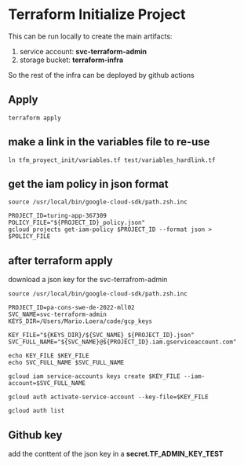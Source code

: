 # Terraform Initialize Project
 This can be run locally to create the main artifacts:
 1. service account: **svc-terraform-admin**
 1. storage bucket: **terraform-infra**

So the rest of the infra can be deployed by github actions

## Apply

```
terraform apply
```

## make a link in the variables file to re-use
```
ln tfm_proyect_init/variables.tf test/variables_hardlink.tf
```

## get the iam policy in json format
```
source /usr/local/bin/google-cloud-sdk/path.zsh.inc

PROJECT_ID=turing-app-367309
POLICY_FILE="${PROJECT_ID}_policy.json"
gcloud projects get-iam-policy $PROJECT_ID --format json > $POLICY_FILE
```

## after terraform apply
download a json key for the svc-terrafrom-admin

```
source /usr/local/bin/google-cloud-sdk/path.zsh.inc

PROJECT_ID=pa-cons-swe-de-2022-mll02
SVC_NAME=svc-terraform-admin
KEYS_DIR=/Users/Mario.Loera/code/gcp_keys

KEY_FILE="${KEYS_DIR}/${SVC_NAME}_${PROJECT_ID}.json"
SVC_FULL_NAME="${SVC_NAME}@${PROJECT_ID}.iam.gserviceaccount.com"

echo KEY_FILE $KEY_FILE
echo SVC_FULL_NAME $SVC_FULL_NAME

gcloud iam service-accounts keys create $KEY_FILE --iam-account=$SVC_FULL_NAME

gcloud auth activate-service-account --key-file=$KEY_FILE

gcloud auth list

```

## Github key
add the conttent of the json key in a **secret.TF_ADMIN_KEY_TEST**
